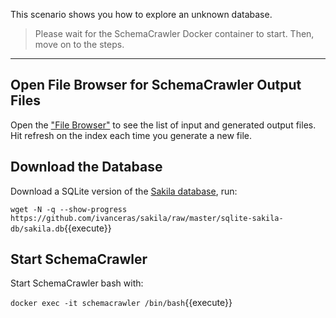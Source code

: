 This scenario shows you how to explore an unknown database.

> Please wait for the SchemaCrawler Docker container to start. Then, move on to the steps.

-----

## Open File Browser for SchemaCrawler Output Files

Open the ["File Browser"](https://[[HOST_SUBDOMAIN]]-80-[[KATACODA_HOST]].environments.katacoda.com) to see the list of input and generated output files. Hit refresh on the index each time you generate a new file.


## Download the Database

Download a SQLite version of the [Sakila database](https://dev.mysql.com/doc/sakila/en/), run:

`wget -N -q --show-progress https://github.com/ivanceras/sakila/raw/master/sqlite-sakila-db/sakila.db`{{execute}}


## Start SchemaCrawler

Start SchemaCrawler bash with:

`docker exec -it schemacrawler /bin/bash`{{execute}}
